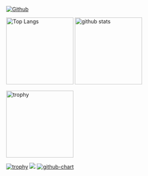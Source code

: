 [![Github](https://img.shields.io/badge/--FFFFFF?style=social&logo=github&label=Follow%20ninpei7114)](https://github.com/ninpei7114)
<p align="left"> 
  <img alt="Top Langs" height="180px" src="https://github-readme-stats.vercel.app/api/top-langs/?username=ninpei7114&theme=onedark" />
  <img alt="github stats" height="180px" src="https://github-readme-stats.vercel.app/api?username=ninpei7114&theme=onedark&show_icons=true" />
</p>

<p align="left"> 
  <img alt="trophy" height="180px" src="[https://github-readme-stats.vercel.app/api/top-langs/?username=ninpei7114&theme=onedark](https://github-profile-trophy.vercel.app/?username=ninpei7114&theme=onedark&column=9)" />
</p>

[![trophy](https://github-profile-trophy.vercel.app/?username=ninpei7114&theme=onedark&column=9)](https://github.com/ryo-ma/github-profile-trophy)
![](https://github-profile-summary-cards.vercel.app/api/cards/profile-details?username=ninpei7114&theme=onedark)
[![github-chart](https://github-chart.vercel.app/api?user=ninpei7114)](https://github.com/ninpei7114/github-chart)


<!--
**ninpei7114/ninpei7114** is a ✨ _special_ ✨ repository because its `README.md` (this file) appears on your GitHub profile.
### Hi there 👋
Here are some ideas to get you started:

- 🔭 I’m currently working on ...
- 🌱 I’m currently learning ...
- 👯 I’m looking to collaborate on ...
- 🤔 I’m looking for help with ...
- 💬 Ask me about ...
- 📫 How to reach me: ...
- 😄 Pronouns: ...
- ⚡ Fun fact: ...
-->
